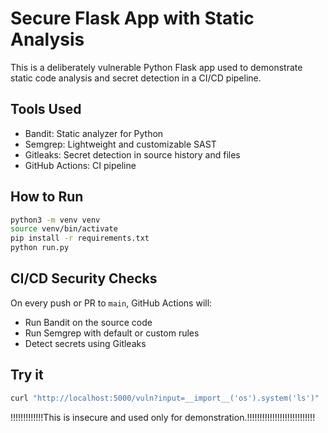 # Secure Flask App with Static Analysis

This is a deliberately vulnerable Python Flask app used to demonstrate static code analysis and secret detection in a CI/CD pipeline.

## Tools Used

- Bandit: Static analyzer for Python
- Semgrep: Lightweight and customizable SAST
- Gitleaks: Secret detection in source history and files
- GitHub Actions: CI pipeline

## How to Run

```bash
python3 -m venv venv
source venv/bin/activate
pip install -r requirements.txt
python run.py
```

## CI/CD Security Checks

On every push or PR to `main`, GitHub Actions will:
- Run Bandit on the source code
- Run Semgrep with default or custom rules
- Detect secrets using Gitleaks

## Try it

```bash
curl "http://localhost:5000/vuln?input=__import__('os').system('ls')"
```

!!!!!!!!!!!!!This is insecure and used only for demonstration.!!!!!!!!!!!!!!!!!!!!!!!!!!!
